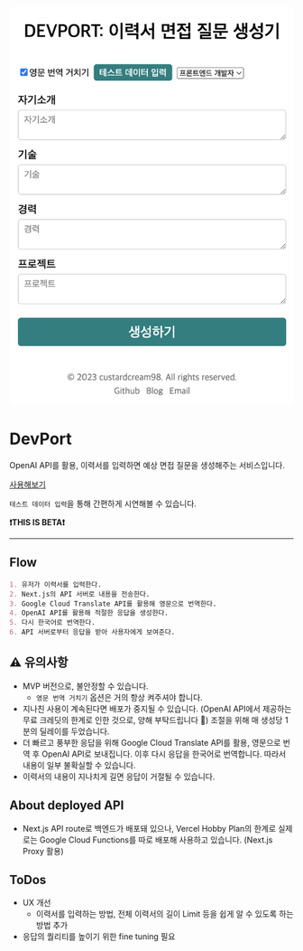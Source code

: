 ![sample](./sample.png)

# DevPort

OpenAI API를 활용, 이력서를 입력하면 예상 면접 질문을 생성해주는 서비스입니다.

[사용해보기](https://dev-port-custardcream98.vercel.app/)

`테스트 데이터 입력`을 통해 간편하게 시연해볼 수 있습니다.

**❗THIS IS BETA❗**

---

## Flow

```md
1. 유저가 이력서를 입력한다.
2. Next.js의 API 서버로 내용을 전송한다.
3. Google Cloud Translate API를 활용해 영문으로 번역한다.
4. OpenAI API를 활용해 적절한 응답을 생성한다.
5. 다시 한국어로 번역한다.
6. API 서버로부터 응답을 받아 사용자에게 보여준다.
```

## ⚠️ 유의사항

- MVP 버전으로, 불안정할 수 있습니다.
  - `영문 번역 거치기` 옵션은 거의 항상 켜주셔야 합니다.
- 지나친 사용이 계속된다면 배포가 중지될 수 있습니다. (OpenAI API에서 제공하는 무료 크레딧의 한계로 인한 것으로, 양해 부탁드립니다 🥲) 조절을 위해 매 생성당 1분의 딜레이를 두었습니다.
- 더 빠르고 풍부한 응답을 위해 Google Cloud Translate API를 활용, 영문으로 번역 후 OpenAI API로 보내집니다. 이후 다시 응답을 한국어로 번역합니다. 따라서 내용이 일부 불확실할 수 있습니다.
- 이력서의 내용이 지나치게 길면 응답이 거절될 수 있습니다.

## About deployed API

- Next.js API route로 백엔드가 배포돼 있으나, Vercel Hobby Plan의 한계로 실제로는 Google Cloud Functions를 따로 배포해 사용하고 있습니다. (Next.js Proxy 활용)

## ToDos

- UX 개선
  - 이력서를 입력하는 방법, 전체 이력서의 길이 Limit 등을 쉽게 알 수 있도록 하는 방법 추가
- 응답의 퀄리티를 높이기 위한 fine tuning 필요
